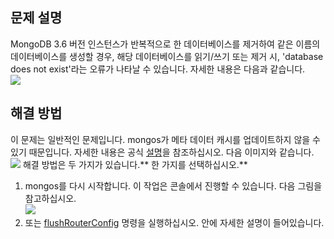 ## 문제 설명 ##
MongoDB 3.6 버전 인스턴스가 반복적으로 한 데이터베이스를 제거하여 같은 이름의 데이터베이스를 생성할 경우, 해당 데이터베이스를 읽기/쓰기 또는 제거 시, 'database does not exist'라는 오류가 나타날 수 있습니다. 자세한 내용은 다음과 같습니다. <br>
![](https://main.qcloudimg.com/raw/58381d2c50010a332c9ceb241a0062dd.png)
## 해결 방법 ##
이 문제는 일반적인 문제입니다. mongos가 메타 데이터 캐시를 업데이트하지 않을 수 있기 때문입니다. 자세한 내용은 공식 [설명](https://docs.mongodb.com/manual/reference/method/db.dropDatabase/)을 참조하십시오. 다음 이미지와 같습니다.<br>
![](https://main.qcloudimg.com/raw/5372e96b216c15f4bb597904bf9961aa.png)
해결 방법은 두 가지가 있습니다.** 한 가지를 선택하십시오.**<br>
1. mongos를 다시 시작합니다. 이 작업은 콘솔에서 진행할 수 있습니다. 다음 그림을 참고하십시오.<br>
![](https://main.qcloudimg.com/raw/0ab109e9a0adad49c3d96660132ea290.png)
2. 또는 [flushRouterConfig](https://docs.mongodb.com/manual/reference/command/flushRouterConfig/#dbcmd.flushRouterConfig) 명령을 실행하십시오. 안에 자세한 설명이 들어있습니다.


